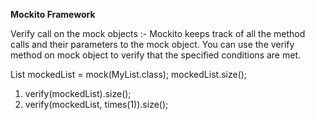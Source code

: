 **Mockito Framework**

Verify call on the mock objects :-
Mockito keeps track of all the method calls and their parameters 
to the mock object. You can use the verify method on mock object
to verify that the specified conditions are met.

List<String> mockedList = mock(MyList.class);
mockedList.size();
1. verify(mockedList).size();
2. verify(mockedList, times(1)).size();
